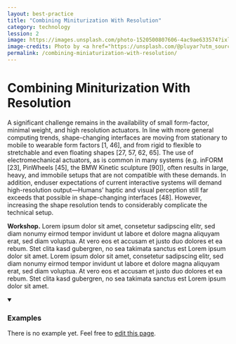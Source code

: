 ```yaml
---
layout: best-practice
title: "Combining Miniturization With Resolution"
category: technology
lession: 2
image: https://images.unsplash.com/photo-1520500807606-4ac9ae633574?ixlib=rb-1.2.1&ixid=eyJhcHBfaWQiOjEyMDd9&auto=format&fit=crop&w=1950&q=80
image-credits: Photo by <a href="https://unsplash.com/@pluyar?utm_source=unsplash&amp;utm_medium=referral&amp;utm_content=creditCopyText">Shane Aldendorff</a> on <a href="/s/photos/magnifying-glass?utm_source=unsplash&amp;utm_medium=referral&amp;utm_content=creditCopyText">Unsplash</a>
permalink: /combining-miniaturization-with-resolution/
---
```


# Combining Miniturization With Resolution

A significant challenge remains in the availability of small form-factor, minimal weight, and high resolution actuators. In line with more general computing trends, shape-changing interfaces are moving from stationary to mobile to wearable form factors [1, 46], and from rigid to flexible to stretchable and even floating shapes [27, 57, 62, 65]. The use of electromechanical actuators, as is common in many systems (e.g. inFORM [23], PinWheels [45], the BMW Kinetic sculpture [90]), often results in large, heavy, and immobile setups that are not compatible with these demands. In addition, enduser expectations of current interactive systems will demand high-resolution output—Humans’ haptic and visual perception still far exceeds that possible in shape-changing interfaces [48]. However, increasing the shape resolution tends to considerably complicate the technical setup.

**Workshop.** Lorem ipsum dolor sit amet, consetetur sadipscing elitr, sed diam nonumy eirmod tempor invidunt ut labore et dolore magna aliquyam erat, sed diam voluptua. At vero eos et accusam et justo duo dolores et ea rebum. Stet clita kasd gubergren, no sea takimata sanctus est Lorem ipsum dolor sit amet. Lorem ipsum dolor sit amet, consetetur sadipscing elitr, sed diam nonumy eirmod tempor invidunt ut labore et dolore magna aliquyam erat, sed diam voluptua. At vero eos et accusam et justo duo dolores et ea rebum. Stet clita kasd gubergren, no sea takimata sanctus est Lorem ipsum dolor sit amet.

<details markdown="1" open>
<summary><h3>Examples</h3></summary> 
There is no example yet. Feel free to <a href="{{ site.repo }}/edit/master/{{ page.path }}" target="_blank"><i class="fa fa-edit fa-fw"></i> edit this page</a>.
</details>

